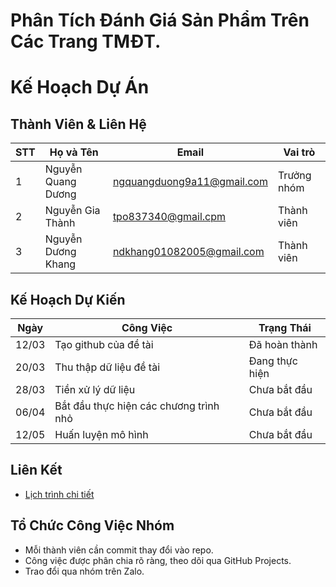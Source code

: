# Phân Tích Đánh Giá Sản Phẩm Trên Các Trang TMĐT.
# Kế Hoạch Dự Án 

## Thành Viên & Liên Hệ  
| STT | Họ và Tên | Email | Vai trò |
|----|----------|-------------------|----------|
| 1  | Nguyễn Quang Dương   |  ngquangduong9a11@gmail.com | Trưởng nhóm  |
| 2  | Nguyễn  Gia Thành    |  tpo837340@gmail.cpm| Thành viên   |
| 3  | Nguyễn Dương Khang   |  ndkhang01082005@gmail.com | Thành viên   |

## Kế Hoạch Dự Kiến  
| Ngày | Công Việc | Trạng Thái |
|------|----------|------------|
| 12/03 | Tạo github của đề tài   | Đã hoàn thành  |
| 20/03 | Thu thập dữ liệu đề tài | Đang thực hiện |
| 28/03 | Tiền xử lý dữ liệu      | Chưa bắt đầu   |
| 06/04 | Bắt đầu thực hiện các chương trình nhỏ      | Chưa bắt đầu   |
| 12/05 | Huấn luyện mô hình      | Chưa bắt đầu   |

## Liên Kết  
- [Lịch trình chi tiết](schedule.xlsx)  

## Tổ Chức Công Việc Nhóm  
- Mỗi thành viên cần commit thay đổi vào repo.  
- Công việc được phân chia rõ ràng, theo dõi qua GitHub Projects.  
- Trao đổi qua nhóm trên Zalo.  
